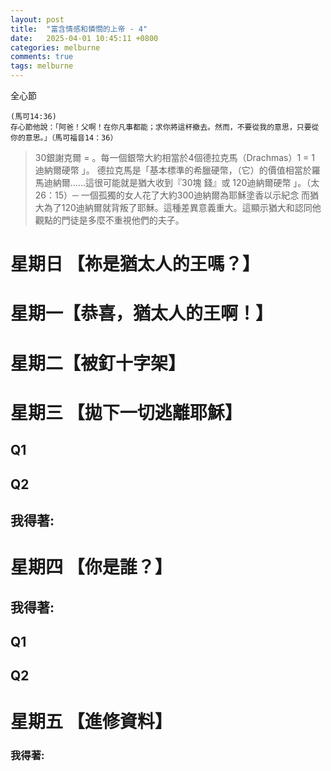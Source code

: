 ```yaml
---
layout: post
title:  "富含情感和憐憫的上帝 - 4"
date:   2025-04-01 10:45:11 +0800
categories: melburne
comments: true
tags: melburne 
---
```


全心節
~~~
(馬可14:36)
存心節他說：「阿爸！父啊！在你凡事都能；求你將這杯撤去。然而，不要從我的意思，只要從你的意思。」（馬可福音14：36）
~~~

>30銀謝克爾 = 。每一個銀幣大約相當於4個德拉克馬（Drachmas）1 = 1 迪納爾硬幣 」。
>德拉克馬是「基本標準的希臘硬幣，（它）的價值相當於羅馬迪納爾……這很可能就是猶大收到『30塊 錢』或 120迪納爾硬幣 」。（太26：15）─
>一個孤獨的女人花了大約300迪納爾為耶穌塗香以示紀念
>而猶大為了120迪納爾就背叛了耶穌。這種差異意義重大。這顯示猶大和認同他觀點的門徒是多麼不重視他們的夫子。

# 星期日 【祢是猶太人的王嗎？】

# 星期一【恭喜，猶太人的王啊！】

# 星期二【被釘十字架】


# 星期三 【拋下一切逃離耶穌】



## Q1 
## Q2 

## 我得著:

# 星期四 【你是誰？】

## 我得著:
## Q1 
## Q2 
# 星期五 【進修資料】 

### 我得著:





